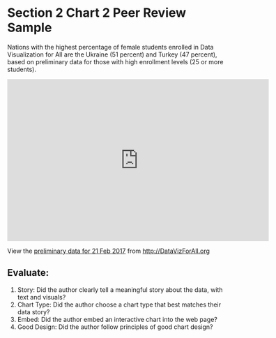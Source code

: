# Section 2 Chart 2 Peer Review Sample

Nations with the highest percentage of female students enrolled in Data Visualization for All are the Ukraine (51 percent) and Turkey (47 percent), based on preliminary data for those with high enrollment levels (25 or more students).

<iframe width="600" height="371" seamless frameborder="0" scrolling="no" src="https://docs.google.com/spreadsheets/d/1hvr0fOFUg4xm9I3L1WFzpHZvRqIRl3w8S9pMNnVg9rQ/pubchart?oid=2012433343&amp;format=interactive"></iframe>

View the <a href="https://docs.google.com/spreadsheets/d/1hvr0fOFUg4xm9I3L1WFzpHZvRqIRl3w8S9pMNnVg9rQ/edit#gid=1391209592">preliminary data for 21 Feb 2017</a> from http://DataVizForAll.org

## Evaluate:
1. Story: Did the author clearly tell a meaningful story about the data, with text and visuals?
2. Chart Type: Did the author choose a chart type that best matches their data story?
3. Embed: Did the author embed an interactive chart into the web page?
4. Good Design: Did the author follow principles of good chart design?
